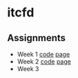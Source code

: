 # itcfd
## Assignments
* Week 1 [code](https://github.com/wmoew/itcfd/blob/master/assignment1.html) [page](https://wmoew.github.io/itcfd/assignment1.html)
* Week 2 [code](https://github.com/wmoew/itcfd/blob/master/assignment2.html) [page](https://wmoew.github.io/itcfd/assignment2.html)
*  Week 3
